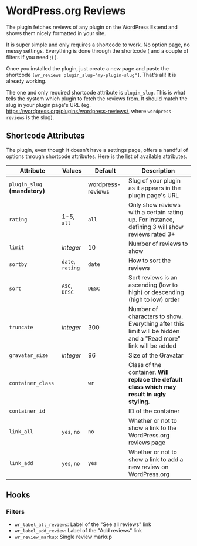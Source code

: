 # WordPress.org Reviews

The plugin fetches reviews of any plugin on the WordPress Extend and shows them nicely formatted in your site.

It is super simple and only requires a shortcode to work. No option page, no messy settings. Everything is done through the shortcode ( and a couple of filters if you need ;) ).

Once you installed the plugin, just create a new page and paste the shortcode `[wr_reviews plugin_slug="my-plugin-slug"]`. That's all! It is already working.

The one and only required shortcode attribute is `plugin_slug`. This is what tells the system which plugin to fetch the reviews from. It should match the slug in your plugin page's URL (eg. https://wordpress.org/plugins/wordpress-reviews/, where `wordpress-reviews` is the slug).

## Shortcode Attributes

The plugin, even though it doesn't have a settings page, offers a handful of options through shortcode attributes. Here is the list of available attributes.

| Attribute                     | Values           | Default           | Description                                                                                                   |
|-------------------------------|------------------|-------------------|---------------------------------------------------------------------------------------------------------------|
| `plugin_slug` **(mandatory)** |                  | wordpress-reviews | Slug of your plugin as it appears in the plugin page's URL                                                    |
| `rating`                      | 1-5, `all`       | `all`             | Only show reviews with a certain rating up. For instance, defining 3 will show reviews rated 3+               |
| `limit`                       | *integer*        | 10                | Number of reviews to show                                                                                     |
| `sortby`                      | `date`, `rating` | `date`            | How to sort the reviews                                                                                       |
| `sort`                        | `ASC`, `DESC`    | `DESC`            | Sort reviews is an ascending (low to high) or descending (high to low) order                                  |
| `truncate`                    | *integer*        | 300               | Number of characters to show. Everything after this limit will be hidden and a "Read more" link will be added |
| `gravatar_size`               | *integer*        | 96                | Size of the Gravatar                                                                                          |
| `container_class`             |                  | `wr`              | Class of the container. **Will replace the default class which may result in ugly styling.**                  |
| `container_id`                |                  |                   | ID of the container                                                                                           |
| `link_all`                    | `yes`, `no`      | `no`              | Whether or not to show a link to the WordPress.org reviews page                                               |
| `link_add`                    | `yes`, `no`      | `yes`             | Whether or not to show a link to add a new review on WordPress.org                                            |

## Hooks

### Filters

- `wr_label_all_reviews`: Label of the "See all reviews" link
- `wr_label_add_review`: Label of the "Add reviews" link
- `wr_review_markup`: Single review markup